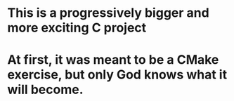 # This is a progressively bigger and more exciting C project
# At first, it was meant to be a CMake exercise, but only God knows what it will become.